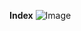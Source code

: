 **Index**
![Image](https://github.com/user-attachments/assets/8d7abde5-652d-495e-a837-b5756d7b0b99)
